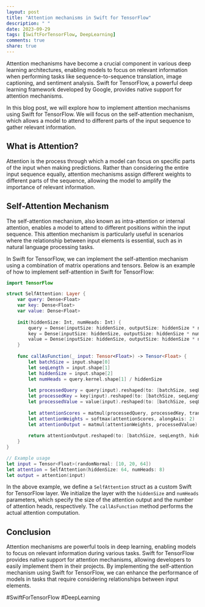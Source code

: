 ```yaml
---
layout: post
title: "Attention mechanisms in Swift for TensorFlow"
description: " "
date: 2023-09-29
tags: [SwiftForTensorFlow, DeepLearning]
comments: true
share: true
---
```


Attention mechanisms have become a crucial component in various deep learning architectures, enabling models to focus on relevant information when performing tasks like sequence-to-sequence translation, image captioning, and sentiment analysis. Swift for TensorFlow, a powerful deep learning framework developed by Google, provides native support for attention mechanisms.

In this blog post, we will explore how to implement attention mechanisms using Swift for TensorFlow. We will focus on the self-attention mechanism, which allows a model to attend to different parts of the input sequence to gather relevant information.

## What is Attention?

Attention is the process through which a model can focus on specific parts of the input when making predictions. Rather than considering the entire input sequence equally, attention mechanisms assign different weights to different parts of the sequence, allowing the model to amplify the importance of relevant information.

## Self-Attention Mechanism

The self-attention mechanism, also known as intra-attention or internal attention, enables a model to attend to different positions within the input sequence. This attention mechanism is particularly useful in scenarios where the relationship between input elements is essential, such as in natural language processing tasks.

In Swift for TensorFlow, we can implement the self-attention mechanism using a combination of matrix operations and tensors. Below is an example of how to implement self-attention in Swift for TensorFlow:

```swift
import TensorFlow

struct SelfAttention: Layer {
    var query: Dense<Float>
    var key: Dense<Float>
    var value: Dense<Float>
    
    init(hiddenSize: Int, numHeads: Int) {
        query = Dense(inputSize: hiddenSize, outputSize: hiddenSize * numHeads)
        key = Dense(inputSize: hiddenSize, outputSize: hiddenSize * numHeads)
        value = Dense(inputSize: hiddenSize, outputSize: hiddenSize * numHeads)
    }
    
    func callAsFunction(_ input: Tensor<Float>) -> Tensor<Float> {
        let batchSize = input.shape[0]
        let seqLength = input.shape[1]
        let hiddenSize = input.shape[2]
        let numHeads = query.kernel.shape[1] / hiddenSize
        
        let processedQuery = query(input).reshaped(to: [batchSize, seqLength, numHeads, hiddenSize])
        let processedKey = key(input).reshaped(to: [batchSize, seqLength, numHeads, hiddenSize])
        let processedValue = value(input).reshaped(to: [batchSize, seqLength, numHeads, hiddenSize])
        
        let attentionScores = matmul(processedQuery, processedKey, transposeB: true)
        let attentionWeights = softmax(attentionScores, alongAxis: 2)
        let attentionOutput = matmul(attentionWeights, processedValue)
        
        return attentionOutput.reshaped(to: [batchSize, seqLength, hiddenSize * numHeads])
    }
}

// Example usage
let input = Tensor<Float>(randomNormal: [10, 20, 64])
let attention = SelfAttention(hiddenSize: 64, numHeads: 8)
let output = attention(input)
```

In the above example, we define a `SelfAttention` struct as a custom Swift for TensorFlow layer. We initialize the layer with the `hiddenSize` and `numHeads` parameters, which specify the size of the attention output and the number of attention heads, respectively. The `callAsFunction` method performs the actual attention computation.

## Conclusion

Attention mechanisms are powerful tools in deep learning, enabling models to focus on relevant information during various tasks. Swift for TensorFlow provides native support for attention mechanisms, allowing developers to easily implement them in their projects. By implementing the self-attention mechanism using Swift for TensorFlow, we can enhance the performance of models in tasks that require considering relationships between input elements.

#SwiftForTensorFlow #DeepLearning
